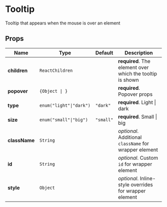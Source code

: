 # Tooltip

Tooltip that appears when the mouse is over an element

## Props
|Name|Type|Default|Description|
|----|----|-------|-----------|
| **children** | <code>ReactChildren</code> |  | **required**. The element over which the tooltip is shown |
| **popover** | <code>{Object &#124; <function1>}</code> |  | **required**. Popover props |
| **type** | <code>enum("light"&#124;"dark")</code> | <code>"dark"</code> | **required**. Light &#124; dark |
| **size** | <code>enum("small"&#124;"big")</code> | <code>"small"</code> | **required**. Small &#124; big |
| **className** | <code>String</code> |  | *optional*. Additional `className` for wrapper element |
| **id** | <code>String</code> |  | *optional*. Custom `id` for wrapper element |
| **style** | <code>Object</code> |  | *optional*. Inline-style overrides for wrapper element |